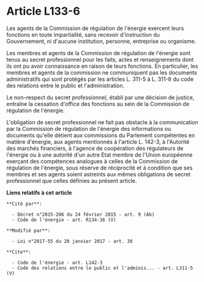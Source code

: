 # Article L133-6

Les agents de la Commission de régulation de l'énergie exercent leurs fonctions en toute impartialité, sans recevoir
d'instruction du Gouvernement, ni d'aucune institution, personne, entreprise ou organisme. 

Les membres et agents de la Commission de régulation de l'énergie sont tenus au secret professionnel pour les faits, actes et
renseignements dont ils ont pu avoir connaissance en raison de leurs fonctions. En particulier, les membres et agents de la
commission ne communiquent pas les documents administratifs qui sont protégés par les articles L. 311-5 à L. 311-8 du code
des relations entre le public et l'administration. 

Le non-respect du secret professionnel, établi par une décision de justice, entraîne la cessation d'office des fonctions au
sein de la Commission de régulation de l'énergie. 

L'obligation de secret professionnel ne fait pas obstacle à la communication par la Commission de régulation de l'énergie des
informations ou documents qu'elle détient aux commissions du Parlement compétentes en matière d'énergie, aux agents
mentionnés à l'article L. 142-3, à l'Autorité des marchés financiers, à l'agence de coopération des régulateurs de l'énergie
ou à une autorité d'un autre Etat membre de l'Union européenne exerçant des compétences analogues à celles de la Commission
de régulation de l'énergie, sous réserve de réciprocité et à condition que ses membres et ses agents soient astreints aux
mêmes obligations de secret professionnel que celles définies au présent article.

**Liens relatifs à cet article**

	**Cité par**:

	  - Décret n°2015-206 du 24 février 2015 - art. 9 (Ab)
	  - Code de l'énergie - art. R134-16 (V)

	**Modifié par**:

	  - Loi n°2017-55 du 20 janvier 2017 - art. 38

	**Cite**:

	  - Code de l'énergie - art. L142-3
	  - Code des relations entre le public et l'adminis... - art. L311-5 (V)
